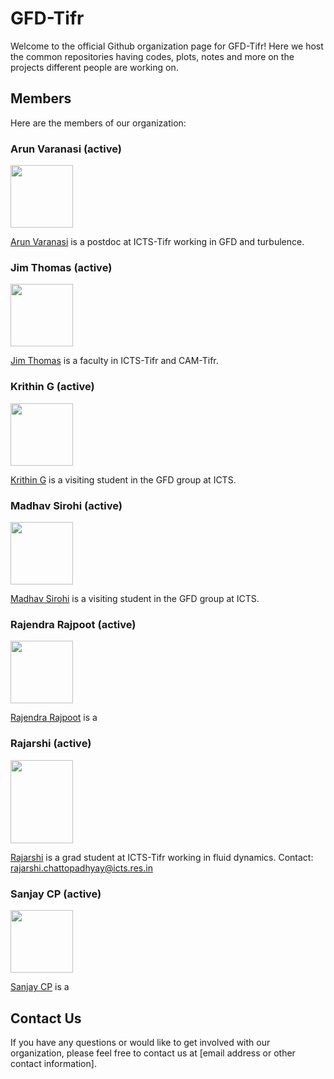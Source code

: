 
# GFD-Tifr 

Welcome to the official Github organization page for GFD-Tifr! Here we host the common repositories having codes, plots, notes and more on the projects different people are working on.

## Members

Here are the members of our organization:

### Arun Varanasi (active)

<img src="https://example.com/Arun Varanasi.png" width="100" height="100">

[Arun Varanasi](https://github.com/johndoe) is a postdoc at ICTS-Tifr working in GFD and turbulence.

### Jim Thomas (active)

<img src="https://example.com/Jim Thomas.png" width="100" height="100">

[Jim Thomas](https://github.com/janesmith) is a faculty in ICTS-Tifr and CAM-Tifr. 

### Krithin G (active)

<img src="https://icts.res.in/sites/default/files/styles/people_thumbnail/public/media/people/images/krithin.jpeg?itok=M5eZ3oFK&c=778762280094e19990fe7a991ad96d82" width="100" height="100">

[Krithin G](https://github.com/krithingowthaman) is a visiting student in the GFD group at ICTS.

### Madhav Sirohi (active)

<img src="https://icts.res.in/sites/default/files/media/people/images/1661003622598.jpg" width="100" height="100">

[Madhav Sirohi](https://github.com/bobjohnson) is a visiting student in the GFD group at ICTS.

### Rajendra Rajpoot (active)

<img src="https://example.com/sarahlee.png" width="100" height="100">

[Rajendra Rajpoot](https://github.com/sarahlee) is a 
### Rajarshi (active)

<img src="https://www.icts.res.in/sites/default/files/media/people/images/rajarshi-grid-img.jpg" width="100 " height="133.35">

[Rajarshi](https://github.com/Rajarshi-prime) is a grad student at ICTS-Tifr working in fluid dynamics.
Contact: rajarshi.chattopadhyay@icts.res.in
### Sanjay CP (active)

<img src="https://example.com/sarahlee.png" width="100" height="100">

[Sanjay CP](https://github.com/sarahlee) is a 

## Contact Us

If you have any questions or would like to get involved with our organization, please feel free to contact us at [email address or other contact information].

